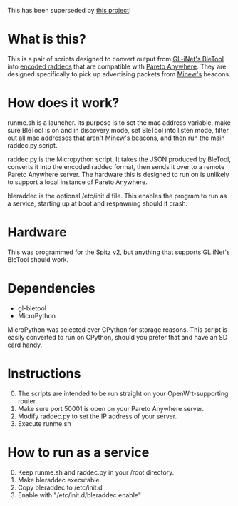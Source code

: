 This has been superseded by [this project](https://github.com/5pointselectrical/bleRaddec)!

# What is this?
This is a pair of scripts designed to convert output from [GL-iNet's BleTool](https://github.com/gl-inet/bletool) into [encoded raddecs](https://github.com/reelyactive/raddec) that are compatible with [Pareto Anywhere](https://github.com/reelyactive/pareto-anywhere). They are designed specifically to pick up advertising packets from [Minew's](https://www.minew.com/) beacons.

# How does it work?
runme.sh is a launcher. Its purpose is to set the mac address variable, make sure BleTool is on and in discovery mode, set BleTool into listen mode, filter out all mac addresses that aren't Minew's beacons, and then run the main raddec.py script.

raddec.py is the Micropython script. It takes the JSON produced by BleTool, converts it into the encoded raddec format, then sends it over to a remote Pareto Anywhere server. The hardware this is designed to run on is unlikely to support a local instance of Pareto Anywhere.

bleraddec is the optional /etc/init.d file. This enables the program to run as a service, starting up at boot and respawning should it crash.

# Hardware
This was programmed for the Spitz v2, but anything that supports GL.iNet's BleTool should work. 

# Dependencies
* gl-bletool
* MicroPython

MicroPython was selected over CPython for storage reasons. This script is easily converted to run on CPython, should you prefer that and have an SD card handy.

# Instructions
0. The scripts are intended to be run straight on your OpenWrt-supporting router.
1. Make sure port 50001 is open on your Pareto Anywhere server.
2. Modify raddec.py to set the IP address of your server.
3. Execute runme.sh

# How to run as a service
0. Keep runme.sh and raddec.py in your /root directory.
1. Make bleraddec executable.
2. Copy bleraddec to /etc/init.d
3. Enable with "/etc/init.d/bleraddec enable"
